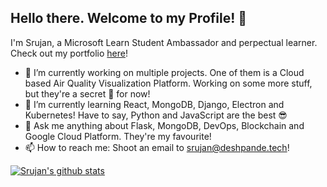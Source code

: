 ## Hello there. Welcome to my Profile! 👋 
I'm Srujan, a Microsoft Learn Student Ambassador and perpectual learner. Check out my portfolio [here](https://srujandeshpande.tech)!

- 🔭  I’m currently working on multiple projects. One of them is a Cloud based Air Quality Visualization Platform. Working on some more stuff, but they're a secret 🤫 for now!
- 🌱  I’m currently learning React, MongoDB, Django, Electron and Kubernetes! Have to say, Python and JavaScript are the best 😎
- 💬 Ask me anything about Flask, MongoDB, DevOps, Blockchain and Google Cloud Platform. They're my favourite!
- 📫 How to reach me: Shoot an email to srujan@deshpande.tech!

[![Srujan's github stats](https://github-readme-stats.vercel.app/api?username=srujandeshpande&count_private=true&show_icons=true&theme=radical)](https://github.com/srujandeshpande/github-readme-stats)

<!--
**srujandeshpande/srujandeshpande** is a ✨ _special_ ✨ repository because its `README.md` (this file) appears on your GitHub profile.

Here are some ideas to get you started:

- 🔭 I’m currently working on ...
- 🌱 I’m currently learning ...
- 👯 I’m looking to collaborate on ...
- 🤔 I’m looking for help with ...
- 💬 Ask me about ...
- 📫 How to reach me: ...
- 😄 Pronouns: ...
- ⚡ Fun fact: ...
-->
